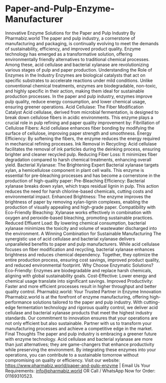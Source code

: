 # Paper-and-Pulp-Enzyme-Manufacturer
Innovative Enzyme Solutions for the Paper and Pulp Industry
By Pharmabiz.world
The paper and pulp industry, a cornerstone of manufacturing and packaging, is continually evolving to meet the demands of sustainability, efficiency, and improved product quality. Enzyme technology has emerged as a transformative solution, offering environmentally friendly alternatives to traditional chemical processes. Among these, acid cellulase and bacterial xylanase are revolutionizing various stages of pulp and paper production.
Understanding the Role of Enzymes in the Industry
Enzymes are biological catalysts that act on specific substrates to accelerate reactions under mild conditions. Unlike conventional chemical treatments, enzymes are biodegradable, non-toxic, and highly specific in their action, making them ideal for sustainable production processes. In the paper and pulp industry, enzymes improve pulp quality, reduce energy consumption, and lower chemical usage, ensuring greener operations.
Acid Cellulase: The Fiber Modification Catalyst
Acid cellulase, derived from microbial fermentation, is designed to break down cellulose fibers in acidic environments. This enzyme plays a crucial role in pulp refining and paper quality improvement by:
Fibrillation of Cellulose Fibers: Acid cellulase enhances fiber bonding by modifying the surface of cellulose, improving paper strength and smoothness.
Energy Efficiency: By softening the fibers, the enzyme reduces the energy required in mechanical refining processes.
Ink Removal in Recycling: Acid cellulase facilitates the removal of ink particles during the deinking process, ensuring brighter and cleaner recycled pulp.
Reducing Fiber Loss: It minimizes fiber degradation compared to harsh chemical treatments, enhancing overall yield.
Bacterial Xylanase: The Brightening Expert
Bacterial xylanase targets xylan, a hemicellulose component in plant cell walls. This enzyme is essential for pre-bleaching processes and has become a cornerstone in the production of high-quality paper:
Pre-Bleaching Efficiency: Bacterial xylanase breaks down xylan, which traps residual lignin in pulp. This action reduces the need for harsh chlorine-based chemicals, cutting costs and environmental impact.
Enhanced Brightness: The enzyme improves the brightness of paper by removing xylan-lignin complexes, enabling the production of visually appealing and high-grade paper.
Compatibility with Eco-Friendly Bleaching: Xylanase works effectively in combination with oxygen and peroxide-based bleaching, promoting sustainable practices.
Reduced Effluent Load: By lowering chemical consumption, bacterial xylanase minimizes the toxicity and volume of wastewater discharged into the environment.
A Winning Combination for Sustainable Manufacturing
The synergistic use of acid cellulase and bacterial xylanase delivers unparalleled benefits to paper and pulp manufacturers. While acid cellulase focuses on fiber modification and recycling, bacterial xylanase enhances brightness and reduces chemical dependency. Together, they optimize the entire production process, ensuring cost savings, improved product quality, and reduced environmental footprint.
Why Choose Enzymatic Solutions?
Eco-Friendly: Enzymes are biodegradable and replace harsh chemicals, aligning with global sustainability goals.
Cost-Effective: Lower energy and chemical usage translate into significant savings.
Improved Productivity: Faster and more efficient processes result in higher throughput and better quality control.
Pharmabiz.world: Your Trusted Partner in Enzyme Innovation
Pharmabiz.world is at the forefront of enzyme manufacturing, offering high-performance solutions tailored to the paper and pulp industry. With cutting-edge fermentation technology and rigorous quality control, we deliver acid cellulase and bacterial xylanase products that meet the highest industry standards.
Our commitment to innovation ensures that your operations are not only efficient but also sustainable. Partner with us to transform your manufacturing processes and achieve a competitive edge in the market.
Final Thoughts
The paper and pulp industry is embracing a greener future with enzyme technology. Acid cellulase and bacterial xylanase are more than just alternatives; they are game-changers that enhance productivity while preserving the environment. By integrating these enzymes into your operations, you can contribute to a sustainable tomorrow without compromising on quality or efficiency.
Visit our website: https://www.pharmabiz.world/paper-and-pulp-enzyme | Email Us Your Requirements: info@pharmabiz.world OR Call / WhatsApp Now for Order: 01169310523.
